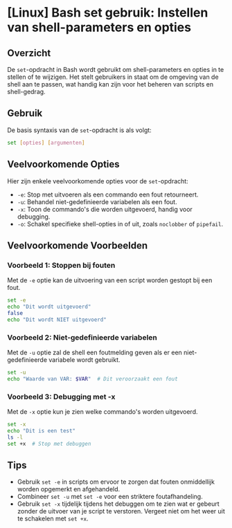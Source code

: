 # [Linux] Bash set gebruik: Instellen van shell-parameters en opties

## Overzicht
De `set`-opdracht in Bash wordt gebruikt om shell-parameters en opties in te stellen of te wijzigen. Het stelt gebruikers in staat om de omgeving van de shell aan te passen, wat handig kan zijn voor het beheren van scripts en shell-gedrag.

## Gebruik
De basis syntaxis van de `set`-opdracht is als volgt:

```bash
set [opties] [argumenten]
```

## Veelvoorkomende Opties
Hier zijn enkele veelvoorkomende opties voor de `set`-opdracht:

- `-e`: Stop met uitvoeren als een commando een fout retourneert.
- `-u`: Behandel niet-gedefinieerde variabelen als een fout.
- `-x`: Toon de commando's die worden uitgevoerd, handig voor debugging.
- `-o`: Schakel specifieke shell-opties in of uit, zoals `noclobber` of `pipefail`.

## Veelvoorkomende Voorbeelden

### Voorbeeld 1: Stoppen bij fouten
Met de `-e` optie kan de uitvoering van een script worden gestopt bij een fout.

```bash
set -e
echo "Dit wordt uitgevoerd"
false
echo "Dit wordt NIET uitgevoerd"
```

### Voorbeeld 2: Niet-gedefinieerde variabelen
Met de `-u` optie zal de shell een foutmelding geven als er een niet-gedefinieerde variabele wordt gebruikt.

```bash
set -u
echo "Waarde van VAR: $VAR"  # Dit veroorzaakt een fout
```

### Voorbeeld 3: Debugging met -x
Met de `-x` optie kun je zien welke commando's worden uitgevoerd.

```bash
set -x
echo "Dit is een test"
ls -l
set +x  # Stop met debuggen
```

## Tips
- Gebruik `set -e` in scripts om ervoor te zorgen dat fouten onmiddellijk worden opgemerkt en afgehandeld.
- Combineer `set -u` met `set -e` voor een striktere foutafhandeling.
- Gebruik `set -x` tijdelijk tijdens het debuggen om te zien wat er gebeurt zonder de uitvoer van je script te verstoren. Vergeet niet om het weer uit te schakelen met `set +x`.